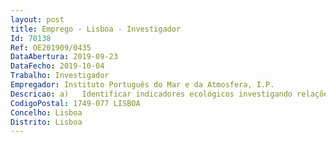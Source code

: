 ```yaml
--- 
layout: post
title: Emprego - Lisboa - Investigador
Id: 70138
Ref: OE201909/0435
DataAbertura: 2019-09-23
DataFecho: 2019-10-04
Trabalho: Investigador
Empregador: Instituto Português do Mar e da Atmosfera, I.P.
Descricao: a)	Identificar indicadores ecológicos investigando relações entre características biológicas das espécies abrangidas no programa e parâmetros ambientais e antropogénicos  b)	Colaborar na elaboração de relatórios científicos periódicos de execução do programa  c)	Colaborar na coordenação da equipa de técnicos e investigadores com vista a otimizar as tarefas de recolha e tratamento de dados do programa  d)	Organizar eventos científicos (reuniões e workshops, nacionais e internacionais) para apresentação e disseminação das atividades e resultados do programa  e)	Colaborar no processo de produção legislativa de revisão do programa Europeu de recolha de dados da pesca.
CodigoPostal: 1749-077 LISBOA
Concelho: Lisboa
Distrito: Lisboa
--- 
```

